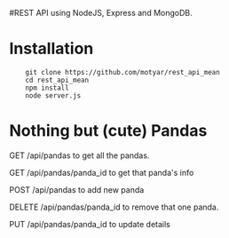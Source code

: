#REST API using NodeJS, Express and MongoDB.

# Installation

        git clone https://github.com/motyar/rest_api_mean
        cd rest_api_mean
        npm install
        node server.js

# Nothing but (cute) Pandas

GET /api/pandas to get all the pandas.

GET /api/pandas/panda_id to get that panda's info

POST /api/pandas to add new panda

DELETE /api/pandas/panda_id to remove that one panda.

PUT /api/pandas/panda_id to update details



